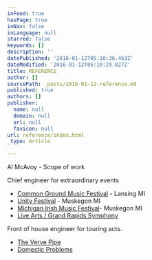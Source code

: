```yaml
---
inFeed: true
hasPage: true
inNav: false
inLanguage: null
starred: false
keywords: []
description: ''
datePublished: '2016-01-12T05:10:36.463Z'
dateModified: '2016-01-12T05:10:29.827Z'
title: REFERENCE
author: []
sourcePath: _posts/2016-01-12-reference.md
published: true
authors: []
publisher:
  name: null
  domain: null
  url: null
  favicon: null
url: reference/index.html
_type: Article

---
```

Al McAvoy - Scope of work

Chief  engineer for extraordinary events

* [Common Ground Music Festival][0] - Lansing MI
* [Unity Festival][1] - Muskegon MI
* [Michigan Irish Music Festival][2]- Muskegon MI
* [Live Arts / Grand Rapids Symphony][3]

Front of house engineer for touring acts.

* [The Verve Pipe][4]
* [Domestic Problems][5]

[0]: http://www.commongroundfest.com/
[1]: http://unitymusicfestival.com/
[2]: https://www.michiganirish.org/
[3]: http://www.grsymphony.org/live-arts
[4]: http://www.thevervepipe.com/
[5]: https://www.facebook.com/DomesticProblems/